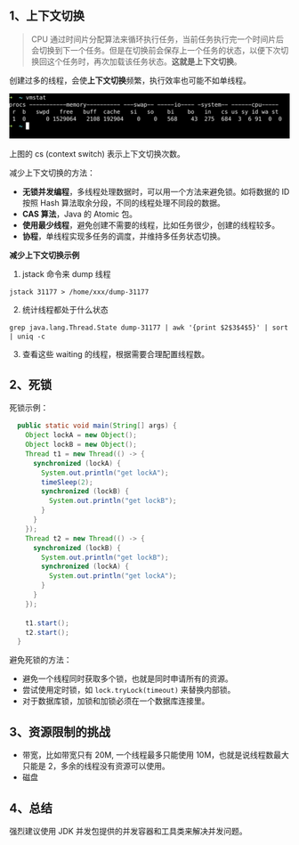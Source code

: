 ## 1、上下文切换

> CPU 通过时间片分配算法来循环执行任务，当前任务执行完一个时间片后会切换到下一个任务。但是在切换前会保存上一个任务的状态，以便下次切换回这个任务时，再次加载该任务状态。**这就是上下文切换**。

创建过多的线程，会使**上下文切换**频繁，执行效率也可能不如单线程。

![vmstat](./imgs/01_01.png)

上图的 cs (context switch) 表示上下文切换次数。

减少上下文切换的方法：
- **无锁并发编程**，多线程处理数据时，可以用一个方法来避免锁。如将数据的 ID 按照 Hash 算法取余分段，不同的线程处理不同段的数据。
- **CAS 算法**，Java 的 Atomic 包。
- **使用最少线程**，避免创建不需要的线程，比如任务很少，创建的线程较多。
- **协程**，单线程实现多任务的调度，并维持多任务状态切换。

**减少上下文切换示例**
1. jstack 命令来 dump 线程
```shell script
jstack 31177 > /home/xxx/dump-31177 
```
2. 统计线程都处于什么状态
```shell script
grep java.lang.Thread.State dump-31177 | awk '{print $2$3$4$5}' | sort | uniq -c
```
3. 查看这些 waiting 的线程，根据需要合理配置线程数。

## 2、死锁

死锁示例：
```java
  public static void main(String[] args) {
    Object lockA = new Object();
    Object lockB = new Object();
    Thread t1 = new Thread(() -> {
      synchronized (lockA) {
        System.out.println("get lockA");
        timeSleep(2);
        synchronized (lockB) {
          System.out.println("get lockB");
        }
      }
    });
    Thread t2 = new Thread(() -> {
      synchronized (lockB) {
        System.out.println("get lockB");
        synchronized (lockA) {
          System.out.println("get lockA");
        }
      }
    });

    t1.start();
    t2.start();
  }
```

避免死锁的方法：
- 避免一个线程同时获取多个锁，也就是同时申请所有的资源。
- 尝试使用定时锁，如 `lock.tryLock(timeout)` 来替换内部锁。
- 对于数据库锁，加锁和加锁必须在一个数据库连接里。

## 3、资源限制的挑战

- 带宽，比如带宽只有 20M, 一个线程最多只能使用 10M，也就是说线程数最大只能是 2，多余的线程没有资源可以使用。
- 磁盘


## 4、总结

强烈建议使用 JDK 并发包提供的并发容器和工具类来解决并发问题。 
